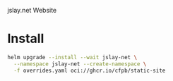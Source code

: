 jslay.net Website

# Install

```bash
helm upgrade --install --wait jslay-net \
  --namespace jslay-net --create-namespace \
  -f overrides.yaml oci://ghcr.io/cfpb/static-site
```
